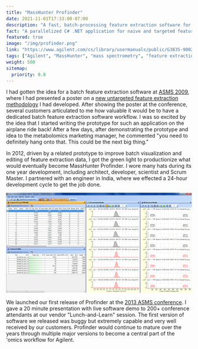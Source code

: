 ```yaml
---
title: "MassHunter Profinder"
date: 2021-11-01T17:33:00-07:00
description: "A fast, batch-processing feature extraction software for differential analysis of mass spectrometry data"
fact: "A parallelized C# .NET application for naive and targeted feature extraction."
featured: true
image: "/img/profinder.png"
link: "https://www.agilent.com/cs/library/usermanuals/public/G3835-90027_Profinder_QuickStart.pdf"
tags: ["Agilent", "MassHunter", "mass spectrometry", "feature extraction", "C#"]
weight: 500
sitemap:
  priority: 0.8
---
```


I had gotten the idea for a batch feature extraction software at [ASMS 2009](https://www.agilent.com/Library/technicaloverviews/Public/5991-3947EN.pdf), where I had presented a poster on a [new untargeted feature extraction methodology](https://www.agilent.com/Library/technicaloverviews/Public/5991-3947EN.pdf) I had developed. After showing the poster at the conference, several customers articulated to me how valuable it would be to have a dedicated batch feature extraction software workflow. I was so excited by the idea that I started writing the prototype for such an application on the airplane ride back! After a few days, after demonstrating the prototype and idea to the metabolomics marketing manager, he commented "you need to definitely hang onto that. This could be the next big thing."

In 2012, driven by a related prototype to improve batch visualization and editing of feature extraction data, I got the green light to productionize what would eventually become MassHunter Profinder. I wore many hats during its one year development, including architect, developer, scientist and Scrum Master. I partnered with an engineer in India, where we effected a 24-hour development cycle to get the job done.

![MassHunter Profinder B.06.00 - the first release in 2013](/img/profinder.png "MassHunter Profinder B.06.00 - circa 2013")

We launched our first release of Profinder at the [2013 ASMS conference](https://www.agilent.com/cs/library/posters/public/ASMS_2013_MP_379_Kitagawa_Novel_Two-Pass_Feature_Extraction_Workflow_for_Statistical_Profiling_of_MS_Data.pdf). I gave a 20 minute presentation with live software demo to 200+ conference attendants at our vendor "Lunch-and-Learn" session. The first version of software we released was buggy but extremely capable and very well received by our customers. Profinder would continue to mature over the years through multiple major versions to become a central part of the 'omics workflow for Agilent.
